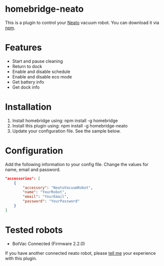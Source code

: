 # homebridge-neato

This is a plugin to control your [Neato](https://www.neatorobotics.com/) vacuum robot. You can download it via [npm](https://www.npmjs.com/package/homebridge-neato).

# Features

- Start and pause cleaning
- Return to dock
- Enable and disable schedule
- Enable and disable eco mode
- Get battery info
- Get dock info

# Installation

1. Install homebridge using: npm install -g homebridge
2. Install this plugin using: npm install -g homebridge-neato
3. Update your configuration file. See the sample below.

# Configuration

Add the following information to your config file. Change the values for name, email and password.

```json
"accessories": [
	{
		"accessory": "NeatoVacuumRobot",
		"name": "YourRobot",
		"email": "YourEmail",
		"password": "YourPassword"
	}
]
```

# Tested robots

- BotVac Connected (Firmware 2.2.0)

If you have another connected neato robot, please [tell me](https://github.com/naofireblade/homebridge-neato/issues/new) your experience with this plugin.